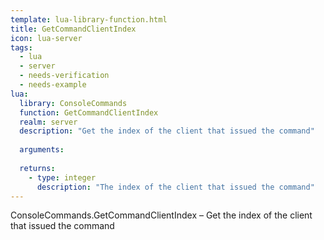 ```yaml
---
template: lua-library-function.html
title: GetCommandClientIndex
icon: lua-server
tags:
  - lua
  - server
  - needs-verification
  - needs-example
lua:
  library: ConsoleCommands
  function: GetCommandClientIndex
  realm: server
  description: "Get the index of the client that issued the command"
  
  arguments:
  
  returns:
    - type: integer
      description: "The index of the client that issued the command"
---
```


<div class="lua__search__keywords">
ConsoleCommands.GetCommandClientIndex &#x2013; Get the index of the client that issued the command
</div>
